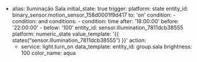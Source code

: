   - alias: Iluminação Sala
    initial_state: true
    trigger:
      platform: state
      entity_id: binary_sensor.motion_sensor_158d0001f9d417
      to: 'on'
    condition:
        - condition: and
    conditions:
        - condition: time
          after: '18:00:00'
          before: '22:00:00'
        - below: '100'
          entity_id: sensor.illumination_7811dcb38555
          platform: numeric_state
          value_template: '{{ states(“sensor.illumination_7811dcb38555”) }}'
    action:
      - service: light.turn_on
        data_template:
          entity_id: group.sala
          brightness: 100
          color_name: aqua
